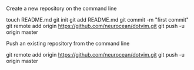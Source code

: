 
Create a new repository on the command line

touch README.md
git init
git add README.md
git commit -m "first commit"
git remote add origin https://github.com/neurocean/dotvim.git
git push -u origin master

Push an existing repository from the command line

git remote add origin https://github.com/neurocean/dotvim.git
git push -u origin master


